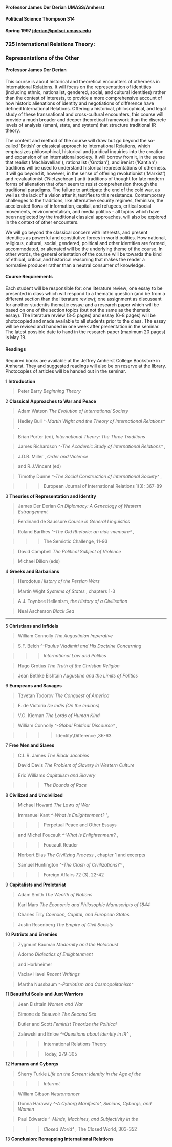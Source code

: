 
#### Professor James Der Derian UMASS/Amherst

#### Political Science Thompson 314

#### Spring 1997 jderian@polsci.umass.edu





### 725 International Relations Theory:

### Representations of the Other

####  

#### Professor James Der Derian



This course is about historical and theoretical encounters of otherness in
International Relations. It will focus on the representation of identities
(including ethnic, nationalist, gendered, social, and cultural identities)
rather than the contest of interests, to provide a more comprehensive account
of how historic alienations of identity and negotiations of difference have
defined International Relations. Offering a historical, philosophical, and
legal study of these transnational and cross-cultural encounters, this course
will provide a much broader and deeper theoretical framework than the discrete
levels of analysis (emani, state, and system) that structure traditional IR
theory.



The content and method of the course will draw but go beyond the so-called
'British' or classical approach to International Relations, which emphasizes
philosophical, historical and juridical inquiries into the creation and
expansion of an international society. It will borrow from it, in the sense
that realist ('Machiavellian'), rationalist ('Grotian'), and irenist
('Kantian') traditions will be used to understand historical representations
of otherness. It will go beyond it, however, in the sense of offering
revolutionist ('Marxist') and revaluationist ('Nietzschean') anti-traditions
of thought for late modern forms of alienation that often seem to resist
comprehension through the traditional paradigms. The failure to anticipate the
end of the cold war, as well as the lack of a vision after it, testifies to
this resistance. Contemporary challenges to the traditions, like alternative
security regimes, feminism, the accelerated flows of information, capital, and
refugees, critical social movements, environmentalism, and media politics -
all topics which have been neglected by the traditional classical approaches,
will also be explored in the context of other encounters.



We will go beyond the classical concern with interests, and present identities
as powerful and constitutive forces in world politics. How national,
religious, cultural, social, gendered, political and other identities are
formed, accommodated, or alienated will be the underlying theme of the course.
In other words, the general orientation of the course will be towards the kind
of ethical, critical,and historical reasoning that makes the reader a
normative producer rather than a neutral consumer of knowledge.





#### Course Requirements



Each student will be responsible for: one literature review; one essay to be
presented in class which will respond to a thematic question (and be from a
different section than the literature review); one assignment as discussant
for another studentis thematic essay; and a research paper which will be based
on one of the section topics (but not the same as the thematic essay). The
literature review (3-5 pages) and essay (6-8 pages) will be photocopied and
made available to all students prior to the class. The essay will be revised
and handed in one week after presentation in the seminar. The latest possible
date to hand in the research paper (maximum 20 pages) is May 19.



#### Readings



Required books are available at the Jeffrey Amherst College Bookstore in
Amherst. They and suggested readings will also be on reserve at the library.
Photocopies of articles will be handed out in the seminar.



1 **Introduction**

>  
>

> Peter Barry _Beginning Theory_



2 **Classical Approaches to War and Peace**



> Adam Watson _The Evolution of International Society_

>

> Hedley Bull _^-Martin Wight and the Theory of International Relations^_ ,

>

> Brian Porter (ed), _International Theory: The Three Traditions_

>

> James Richardson _^-The Academic Study of International Relations^_ ,

>

> J.D.B. Miller , _Order and Violence_

>

> and R.J.Vincent (ed)

>

> Timothy Dunne _^-The Social Construction of International Society^_ ,

>

>> > European Journal of International Relations 1(3): 367-89





3 **Theories of Representation and Identity**



> James Der Derian _On Diplomacy: A Genealogy of Western Estrangement_

>

> Ferdinand de Saussure _Course in General Linguistics_

>

> Roland Barthes _^-The Old Rhetoric: an aide-memoire^_ ,

>

>> > The Semiotic Challenge, 11-93

>

> David Campbell _The Political Subject of Violence_

>

> Michael Dillon (eds)





4 **Greeks and Barbarians**



> Herodotus _History of the Persian Wars_

>

> Martin Wight _Systems of States_ , chapters 1-3

>

> A.J. Toynbee Hellenism, _the History of a Civilisation_

>

> Neal Ascherson _Black Sea_



****

5 **Christians and Infidels**



> William Connolly _The Augustinian Imperative_

>

> S.F. Belch _^-Paulus Vladimiri and His Doctrine Concerning_

>

>> > _International Law and Politics_

>

> Hugo Grotius _The Truth of the Christian Religion_

>

> Jean Bethke Elshtain _Augustine and the Limits of Politics_





6 **Europeans and Savages**



> Tzvetan Todorov _The Conquest of America_

>

> F. de Victoria _De Indis (On the Indians)_

>

> V.G. Kiernan _The Lords of Human Kind_

>

> William Connolly _^-Global Political Discourse^_ ,

>

>> > > Identity\Difference ,36-63





7 **Free Men and Slaves**



> C.L.R. James _The Black Jacobins_

>

> David Davis _The Problem of Slavery in Western Culture_

>

> Eric Williams _Capitalism and Slavery_

>

>> > _The Bounds of Race_





8 **Civilized and Uncivilized**



> Michael Howard _The Laws of War_

>

> Immanuel Kant _^-What is Enlightenment?_ ",

>

>> > Perpetual Peace and Other Essays

>

> and Michel Foucault _^-What is Enlightenment?_ ,

>

>> > Foucault Reader

>

> Norbert Elias _The Civilizing Process_ , chapter 1 and excerpts

>

> Samuel Huntington _^-The Clash of Civilizations?^_ ,

>

>> > Foreign Affairs 72 (3), 22-42





9 **Capitalists and Proletariat**



> Adam Smith _The Wealth of Nations_

>

> Karl Marx _The Economic and Philosophic Manuscripts of 1844_

>

> Charles Tilly _Coercion, Capital, and European States_

>

> Justin Rosenberg _The Empire of Civil Society_





10 **Patriots and Enemies**



> Zygmunt Bauman _Modernity and the Holocaust_

>

> Adorno _Dialectics of Enlightenment_

>

> and Horkheimer

>

> Vaclav Havel _Recent Writings_

>

> Martha Nussbaum _^-Patriotism and Cosmopolitanism^_





11 **Beautiful Souls and Just Warriors**



> Jean Elshtain _Women and War_

>

> Simone de Beauvoir _The Second Sex_

>

> Butler and Scott _Feminist Theorize the Political_

>

> Zalewski and Enloe _^-Questions about Identity in IR^_ ,

>

>> > International Relations Theory

>>>

>>> Today, 279-305





12 **Humans and Cyborgs**



> Sherry Turkle _Life on the Screen: Identity in the Age of the_

>

>> > _Internet_

>

> William Gibson _Neuromancer_

>

> Donna Haraway _^-A Cyborg Manifesto^, Simians, Cyborgs, and Women_

>

> Paul Edwards _^-Minds, Machines, and Subjectivity in the_

>

>> > _Closed World^_ , The Closed World, 303-352





13 **Conclusion: Remapping International Relations**

